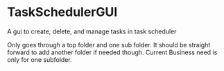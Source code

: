 # TaskSchedulerGUI
A gui to create, delete, and manage tasks in task scheduler

Only goes through a top folder and one sub folder.  It should be straight forward to add another folder if needed though.  Current Business need is only for one subfolder.

